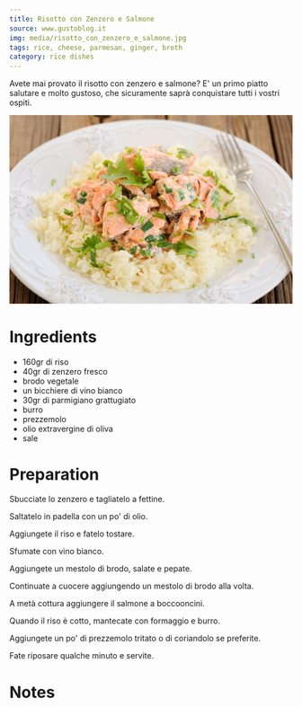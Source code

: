 ```yaml
---
title: Risotto con Zenzero e Salmone
source: www.gustoblog.it
img: media/risotto_con_zenzero_e_salmone.jpg
tags: rice, cheese, parmesan, ginger, broth
category: rice dishes
---
```


Avete mai provato il risotto con zenzero e salmone? E' un primo piatto salutare e molto gustoso, che sicuramente saprà conquistare tutti i vostri ospiti.

![Risotto con Zenzero e Salmone](media/risotto_con_zenzero_e_salmone.jpg)

Ingredients
===========

* 160gr di riso
* 40gr di zenzero fresco
* brodo vegetale
* un bicchiere di vino bianco
* 30gr di parmigiano grattugiato
* burro
* prezzemolo
* olio extravergine di oliva
* sale

Preparation
===========

Sbucciate lo zenzero e tagliatelo a fettine.

Saltatelo in padella con un po' di olio.

Aggiungete il riso e fatelo tostare.

Sfumate con vino bianco.

Aggiungete un mestolo di brodo, salate e pepate.

Continuate a cuocere aggiungendo un mestolo di brodo alla volta.

A metà cottura aggiungere il salmone a boccooncini.

Quando il riso è cotto, mantecate con formaggio e burro.

Aggiungete un po' di prezzemolo tritato o di coriandolo se preferite.

Fate riposare qualche minuto e servite.

Notes
=====
